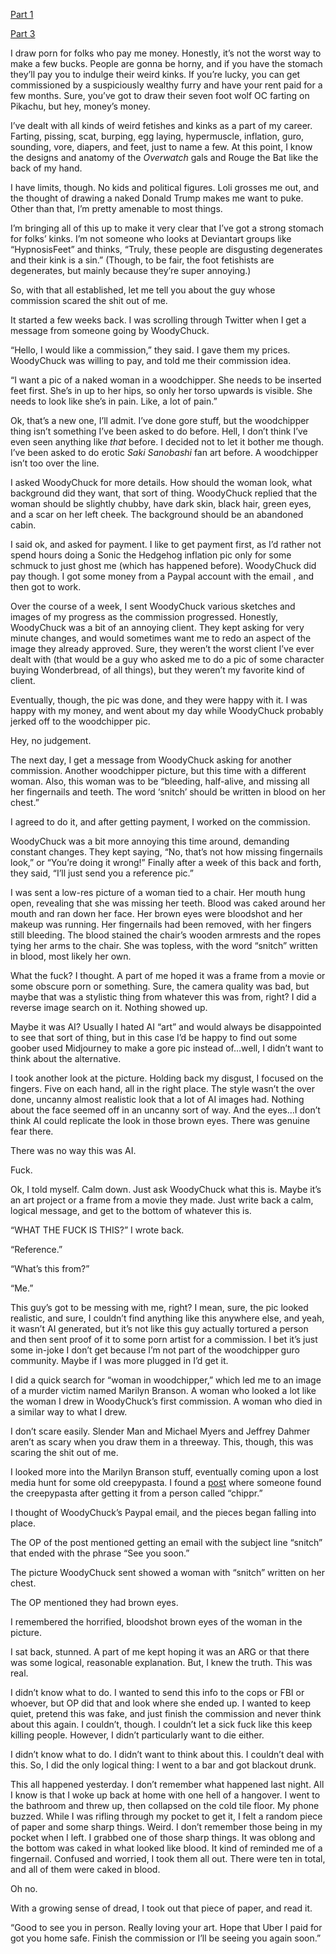 [Part 1](https://www.reddit.com/r/nosleep/comments/17wz2zu/i_found_an_old_creepypasta/)

[Part 3](https://www.reddit.com/r/nosleep/comments/187qvbn/i_killed_a_serial_killer/)

I draw porn for folks who pay me money. Honestly, it’s not the worst way to make a few bucks. People are gonna be horny, and if you have the stomach they’ll pay you to indulge their weird kinks. If you’re lucky, you can get commissioned by a suspiciously wealthy furry and have your rent paid for a few months. Sure, you’ve got to draw their seven foot wolf OC farting on Pikachu, but hey, money’s money.

I’ve dealt with all kinds of weird fetishes and kinks as a part of my career. Farting, pissing, scat, burping, egg laying, hypermuscle, inflation, guro, sounding, vore, diapers, and feet, just to name a few. At this point, I know the designs and anatomy of the *Overwatch* gals and Rouge the Bat like the back of my hand.

I have limits, though. No kids and political figures. Loli grosses me out, and the thought of drawing a naked Donald Trump makes me want to puke. Other than that, I’m pretty amenable to most things.

I’m bringing all of this up to make it very clear that I’ve got a strong stomach for folks’ kinks. I’m not someone who looks at Deviantart groups like “HypnosisFeet” and thinks, “Truly, these people are disgusting degenerates and their kink is a sin.” (Though, to be fair, the foot fetishists are degenerates, but mainly because they’re super annoying.)

So, with that all established, let me tell you about the guy whose commission scared the shit out of me.

It started a few weeks back. I was scrolling through Twitter when I get a message from someone going by WoodyChuck.

“Hello, I would like a commission,” they said. I gave them my prices. WoodyChuck was willing to pay, and told me their commission idea.

“I want a pic of a naked woman in a woodchipper. She needs to be inserted feet first. She’s in up to her hips, so only her torso upwards is visible. She needs to look like she’s in pain. Like, a lot of pain.”

Ok, that’s a new one, I’ll admit. I’ve done gore stuff, but the woodchipper thing isn’t something I’ve been asked to do before. Hell, I don’t think I’ve even seen anything like *that* before. I decided not to let it bother me though. I’ve been asked to do erotic *Saki Sanobashi* fan art before. A woodchipper isn’t too over the line.

I asked WoodyChuck for more details. How should the woman look, what background did they want, that sort of thing. WoodyChuck replied that the woman should be slightly chubby, have dark skin, black hair, green eyes, and a scar on her left cheek. The background should be an abandoned cabin.

I said ok, and asked for payment. I like to get payment first, as I’d rather not spend hours doing a Sonic the Hedgehog inflation pic only for some schmuck to just ghost me (which has happened before). WoodyChuck did pay though. I got some money from a Paypal account with the email , and then got to work.

Over the course of a week, I sent WoodyChuck various sketches and images of my progress as the commission progressed. Honestly, WoodyChuck was a bit of an annoying client. They kept asking for very minute changes, and would sometimes want me to redo an aspect of the image they already approved. Sure, they weren’t the worst client I’ve ever dealt with (that would be a guy who asked me to do a pic of some character buying Wonderbread, of all things), but they weren’t my favorite kind of client.

Eventually, though, the pic was done, and they were happy with it. I was happy with my money, and went about my day while WoodyChuck probably jerked off to the woodchipper pic.

Hey, no judgement.

The next day, I get a message from WoodyChuck asking for another commission. Another woodchipper picture, but this time with a different woman. Also, this woman was to be “bleeding, half-alive, and missing all her fingernails and teeth. The word ‘snitch’ should be written in blood on her chest.”

I agreed to do it, and after getting payment, I worked on the commission.

WoodyChuck was a bit more annoying this time around, demanding constant changes. They kept saying, “No, that’s not how missing fingernails look,” or “You’re doing it wrong!” Finally after a week of this back and forth, they said, “I’ll just send you a reference pic.”

I was sent a low-res picture of a woman tied to a chair. Her mouth hung open, revealing that she was missing her teeth. Blood was caked around her mouth and ran down her face. Her brown eyes were bloodshot and her makeup was running. Her fingernails had been removed, with her fingers still bleeding. The blood stained the chair’s wooden armrests and the ropes tying her arms to the chair. She was topless, with the word “snitch” written in blood, most likely her own.

What the fuck? I thought. A part of me hoped it was a frame from a movie or some obscure porn or something. Sure, the camera quality was bad, but maybe that was a stylistic thing from whatever this was from, right? I did a reverse image search on it. Nothing showed up.

Maybe it was AI? Usually I hated AI “art” and would always be disappointed to see that sort of thing, but in this case I’d be happy to find out some goober used Midjourney to make a gore pic instead of…well, I didn’t want to think about the alternative.

I took another look at the picture. Holding back my disgust, I focused on the fingers. Five on each hand, all in the right place. The style wasn’t the over done, uncanny almost realistic look that a lot of AI images had. Nothing about the face seemed off in an uncanny sort of way. And the eyes…I don’t think AI could replicate the look in those brown eyes. There was genuine fear there.

There was no way this was AI.

Fuck.

Ok, I told myself. Calm down. Just ask WoodyChuck what this is. Maybe it’s an art project or a frame from a movie they made. Just write back a calm, logical message, and get to the bottom of whatever this is.

“WHAT THE FUCK IS THIS?” I wrote back.

“Reference.”

“What’s this from?”

“Me.”

This guy’s got to be messing with me, right? I mean, sure, the pic looked realistic, and sure, I couldn’t find anything like this anywhere else, and yeah, it wasn’t AI generated, but it’s not like this guy actually tortured a person and then sent proof of it to some porn artist for a commission. I bet it’s just some in-joke I don’t get because I’m not part of the woodchipper guro community. Maybe if I was more plugged in I’d get it.

I did a quick search for “woman in woodchipper,” which led me to an image of a murder victim named Marilyn Branson. A woman who looked a lot like the woman I drew in WoodyChuck’s first commission. A woman who died in a similar way to what I drew.

I don’t scare easily. Slender Man and Michael Myers and Jeffrey Dahmer aren’t as scary when you draw them in a threeway. This, though, this was scaring the shit out of me.

I looked more into the Marilyn Branson stuff, eventually coming upon a lost media hunt for some old creepypasta. I found a [post](https://www.reddit.com/r/nosleep/comments/17wz2zu/i_found_an_old_creepypasta/) where someone found the creepypasta after getting it from a person called “chippr.”

I thought of WoodyChuck’s Paypal email, and the pieces began falling into place.

The OP of the post mentioned getting an email with the subject line “snitch” that ended with the phrase “See you soon.”

The picture WoodyChuck sent showed a woman with “snitch” written on her chest.

The OP mentioned they had brown eyes.

I remembered the horrified, bloodshot brown eyes of the woman in the picture.

I sat back, stunned. A part of me kept hoping it was an ARG or that there was some logical, reasonable explanation. But, I knew the truth. This was real.

I didn’t know what to do. I wanted to send this info to the cops or FBI or whoever, but OP did that and look where she ended up. I wanted to keep quiet, pretend this was fake, and just finish the commission and never think about this again. I couldn’t, though. I couldn’t let a sick fuck like this keep killing people. However, I didn’t particularly want to die either.

I didn’t know what to do. I didn’t want to think about this. I couldn’t deal with this. So, I did the only logical thing: I went to a bar and got blackout drunk.

This all happened yesterday. I don’t remember what happened last night. All I know is that I woke up back at home with one hell of a hangover. I went to the bathroom and threw up, then collapsed on the cold tile floor. My phone buzzed. While I was rifling through my pocket to get it, I felt a random piece of paper and some sharp things. Weird. I don’t remember those being in my pocket when I left. I grabbed one of those sharp things. It was oblong and the bottom was caked in what looked like blood. It kind of reminded me of a fingernail. Confused and worried, I took them all out. There were ten in total, and all of them were caked in blood.

Oh no.

With a growing sense of dread, I took out that piece of paper, and read it.

“Good to see you in person. Really loving your art. Hope that Uber I paid for got you home safe. Finish the commission or I’ll be seeing you again soon.”